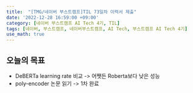```yaml
---
title:  "[TMG/네이버 부스트캠프]TIL 73일차 이력서 제출"
date: '2022-12-28 16:59:00 +09:00'
category: [네이버 부스트캠프 AI Tech 4기, TIL]
tags: [네이버, 부스트캠프, 네이버부스트캠프, AI Tech, 부스트캠프 AI Tech 4기]
use_math: true
---
```


## 오늘의 목표
- DeBERTa learning rate 비교 -> 어쨋든 Roberta보다 낮은 성능
- poly-encoder 논문 읽기 -> 1차 완료